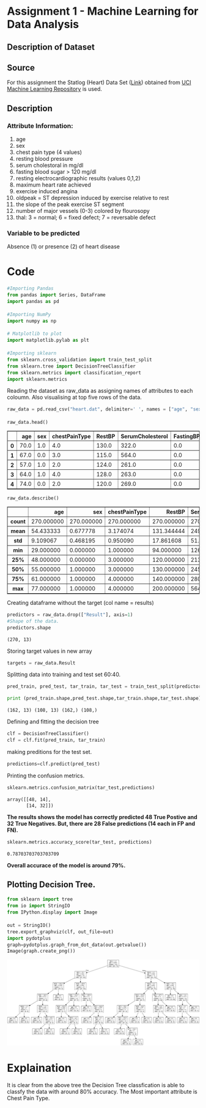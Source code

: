 
Assignment 1 - Machine Learning for Data Analysis
======

Description of Dataset
----

## Source ##
For this assignment the Statlog (Heart) Data Set ([Link](https://archive.ics.uci.edu/ml/datasets/Statlog+%28Heart%29)) obtained from [UCI Machine Learning Repository](https://archive.ics.uci.edu/ml/datasets.html) is used. 


## Description
### Attribute Information:
 1. age
 2. sex
 3. chest pain type  (4 values)
 4. resting blood pressure
 5. serum cholestoral in mg/dl
 6. fasting blood sugar > 120 mg/dl
 7. resting electrocardiographic results  (values 0,1,2)
 8. maximum heart rate achieved
 9. exercise induced angina
 10. oldpeak = ST depression induced by exercise relative to rest
 11. the slope of the peak exercise ST segment
 12. number of major vessels (0-3) colored by flourosopy
 13. thal: 3 = normal; 6 = fixed defect; 7 = reversable defect
 
### Variable to be predicted
Absence (1) or presence (2) of heart disease

# Code


```python
#Importing Pandas
from pandas import Series, DataFrame
import pandas as pd

#Importing NumPy
import numpy as np

# Matplotlib to plot
import matplotlib.pylab as plt

#Importing sklearn 
from sklearn.cross_validation import train_test_split
from sklearn.tree import DecisionTreeClassifier
from sklearn.metrics import classification_report
import sklearn.metrics

```

Reading the dataset as raw_data as assigning names of attributes to each coloumn. Also visualising at top five rows of the data. 


```python
raw_data = pd.read_csv("heart.dat", delimiter=' ', names = ["age", "sex", "chestPainType", "RestBP", "SerumCholesterol", "FastingBP", "RestingECG", "MaxHR", "ExerciseInduceAgina", "Oldepeak", "SlopSTSegment", "NoVessels", "Thal", "Result"])

raw_data.head()
```




<div>
<table border="1" class="dataframe">
  <thead>
    <tr style="text-align: right;">
      <th></th>
      <th>age</th>
      <th>sex</th>
      <th>chestPainType</th>
      <th>RestBP</th>
      <th>SerumCholesterol</th>
      <th>FastingBP</th>
      <th>RestingECG</th>
      <th>MaxHR</th>
      <th>ExerciseInduceAgina</th>
      <th>Oldepeak</th>
      <th>SlopSTSegment</th>
      <th>NoVessels</th>
      <th>Thal</th>
      <th>Result</th>
    </tr>
  </thead>
  <tbody>
    <tr>
      <th>0</th>
      <td>70.0</td>
      <td>1.0</td>
      <td>4.0</td>
      <td>130.0</td>
      <td>322.0</td>
      <td>0.0</td>
      <td>2.0</td>
      <td>109.0</td>
      <td>0.0</td>
      <td>2.4</td>
      <td>2.0</td>
      <td>3.0</td>
      <td>3.0</td>
      <td>2</td>
    </tr>
    <tr>
      <th>1</th>
      <td>67.0</td>
      <td>0.0</td>
      <td>3.0</td>
      <td>115.0</td>
      <td>564.0</td>
      <td>0.0</td>
      <td>2.0</td>
      <td>160.0</td>
      <td>0.0</td>
      <td>1.6</td>
      <td>2.0</td>
      <td>0.0</td>
      <td>7.0</td>
      <td>1</td>
    </tr>
    <tr>
      <th>2</th>
      <td>57.0</td>
      <td>1.0</td>
      <td>2.0</td>
      <td>124.0</td>
      <td>261.0</td>
      <td>0.0</td>
      <td>0.0</td>
      <td>141.0</td>
      <td>0.0</td>
      <td>0.3</td>
      <td>1.0</td>
      <td>0.0</td>
      <td>7.0</td>
      <td>2</td>
    </tr>
    <tr>
      <th>3</th>
      <td>64.0</td>
      <td>1.0</td>
      <td>4.0</td>
      <td>128.0</td>
      <td>263.0</td>
      <td>0.0</td>
      <td>0.0</td>
      <td>105.0</td>
      <td>1.0</td>
      <td>0.2</td>
      <td>2.0</td>
      <td>1.0</td>
      <td>7.0</td>
      <td>1</td>
    </tr>
    <tr>
      <th>4</th>
      <td>74.0</td>
      <td>0.0</td>
      <td>2.0</td>
      <td>120.0</td>
      <td>269.0</td>
      <td>0.0</td>
      <td>2.0</td>
      <td>121.0</td>
      <td>1.0</td>
      <td>0.2</td>
      <td>1.0</td>
      <td>1.0</td>
      <td>3.0</td>
      <td>1</td>
    </tr>
  </tbody>
</table>
</div>




```python
raw_data.describe()
```




<div>
<table border="1" class="dataframe">
  <thead>
    <tr style="text-align: right;">
      <th></th>
      <th>age</th>
      <th>sex</th>
      <th>chestPainType</th>
      <th>RestBP</th>
      <th>SerumCholesterol</th>
      <th>FastingBP</th>
      <th>RestingECG</th>
      <th>MaxHR</th>
      <th>ExerciseInduceAgina</th>
      <th>Oldepeak</th>
      <th>SlopSTSegment</th>
      <th>NoVessels</th>
      <th>Thal</th>
      <th>Result</th>
    </tr>
  </thead>
  <tbody>
    <tr>
      <th>count</th>
      <td>270.000000</td>
      <td>270.000000</td>
      <td>270.000000</td>
      <td>270.000000</td>
      <td>270.000000</td>
      <td>270.000000</td>
      <td>270.000000</td>
      <td>270.000000</td>
      <td>270.000000</td>
      <td>270.00000</td>
      <td>270.000000</td>
      <td>270.000000</td>
      <td>270.000000</td>
      <td>270.000000</td>
    </tr>
    <tr>
      <th>mean</th>
      <td>54.433333</td>
      <td>0.677778</td>
      <td>3.174074</td>
      <td>131.344444</td>
      <td>249.659259</td>
      <td>0.148148</td>
      <td>1.022222</td>
      <td>149.677778</td>
      <td>0.329630</td>
      <td>1.05000</td>
      <td>1.585185</td>
      <td>0.670370</td>
      <td>4.696296</td>
      <td>1.444444</td>
    </tr>
    <tr>
      <th>std</th>
      <td>9.109067</td>
      <td>0.468195</td>
      <td>0.950090</td>
      <td>17.861608</td>
      <td>51.686237</td>
      <td>0.355906</td>
      <td>0.997891</td>
      <td>23.165717</td>
      <td>0.470952</td>
      <td>1.14521</td>
      <td>0.614390</td>
      <td>0.943896</td>
      <td>1.940659</td>
      <td>0.497827</td>
    </tr>
    <tr>
      <th>min</th>
      <td>29.000000</td>
      <td>0.000000</td>
      <td>1.000000</td>
      <td>94.000000</td>
      <td>126.000000</td>
      <td>0.000000</td>
      <td>0.000000</td>
      <td>71.000000</td>
      <td>0.000000</td>
      <td>0.00000</td>
      <td>1.000000</td>
      <td>0.000000</td>
      <td>3.000000</td>
      <td>1.000000</td>
    </tr>
    <tr>
      <th>25%</th>
      <td>48.000000</td>
      <td>0.000000</td>
      <td>3.000000</td>
      <td>120.000000</td>
      <td>213.000000</td>
      <td>0.000000</td>
      <td>0.000000</td>
      <td>133.000000</td>
      <td>0.000000</td>
      <td>0.00000</td>
      <td>1.000000</td>
      <td>0.000000</td>
      <td>3.000000</td>
      <td>1.000000</td>
    </tr>
    <tr>
      <th>50%</th>
      <td>55.000000</td>
      <td>1.000000</td>
      <td>3.000000</td>
      <td>130.000000</td>
      <td>245.000000</td>
      <td>0.000000</td>
      <td>2.000000</td>
      <td>153.500000</td>
      <td>0.000000</td>
      <td>0.80000</td>
      <td>2.000000</td>
      <td>0.000000</td>
      <td>3.000000</td>
      <td>1.000000</td>
    </tr>
    <tr>
      <th>75%</th>
      <td>61.000000</td>
      <td>1.000000</td>
      <td>4.000000</td>
      <td>140.000000</td>
      <td>280.000000</td>
      <td>0.000000</td>
      <td>2.000000</td>
      <td>166.000000</td>
      <td>1.000000</td>
      <td>1.60000</td>
      <td>2.000000</td>
      <td>1.000000</td>
      <td>7.000000</td>
      <td>2.000000</td>
    </tr>
    <tr>
      <th>max</th>
      <td>77.000000</td>
      <td>1.000000</td>
      <td>4.000000</td>
      <td>200.000000</td>
      <td>564.000000</td>
      <td>1.000000</td>
      <td>2.000000</td>
      <td>202.000000</td>
      <td>1.000000</td>
      <td>6.20000</td>
      <td>3.000000</td>
      <td>3.000000</td>
      <td>7.000000</td>
      <td>2.000000</td>
    </tr>
  </tbody>
</table>
</div>



Creating dataframe without the target (col name = results)


```python
predictors = raw_data.drop(["Result"], axis=1)
#Shape of the data.
predictors.shape
```




    (270, 13)



Storing target values in new array


```python
targets = raw_data.Result
```

Splitting data into training and test set 60:40. 


```python
pred_train, pred_test, tar_train, tar_test = train_test_split(predictors, targets, test_size=.4)
```


```python
print (pred_train.shape,pred_test.shape,tar_train.shape,tar_test.shape)
```

    (162, 13) (108, 13) (162,) (108,)
    

Defining and fitting the decision tree


```python
clf = DecisionTreeClassifier()
clf = clf.fit(pred_train, tar_train)
```

making preditions for the test set. 


```python
predictions=clf.predict(pred_test)
```

Printing the confusion metrics. 


```python
sklearn.metrics.confusion_matrix(tar_test,predictions)
```




    array([[48, 14],
           [14, 32]])



**The results shows the model has correctly predicted 48 True Postive and 32 True Negatives. But, there are 28 False predictions (14 each in FP and FN).**


```python
sklearn.metrics.accuracy_score(tar_test, predictions)
```




    0.78703703703703709



**Overall accurace of the model is around 79%.**

## Plotting Decision Tree.


```python
from sklearn import tree
from io import StringIO
from IPython.display import Image

out = StringIO()
tree.export_graphviz(clf, out_file=out)
import pydotplus
graph=pydotplus.graph_from_dot_data(out.getvalue())
Image(graph.create_png())

```




![png](output_25_0.png)


# Explaination

It is clear from the above tree the Decision Tree classfication is able to classfy the data with around 80% accuracy. The Most important attribute is Chest Pain Type. 
